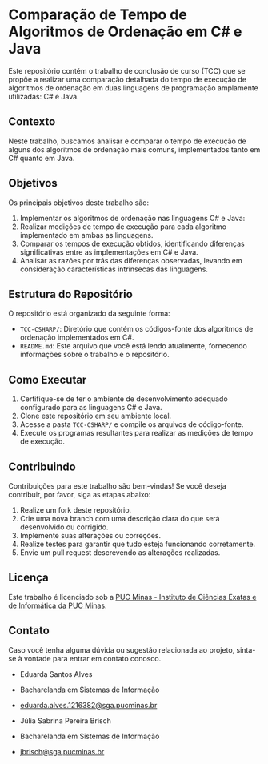 # Comparação de Tempo de Algoritmos de Ordenação em C# e Java

Este repositório contém o trabalho de conclusão de curso (TCC) que se propõe a realizar uma comparação detalhada do tempo de execução de algoritmos de ordenação em duas linguagens de programação amplamente utilizadas: C# e Java.

## Contexto

Neste trabalho, buscamos analisar e comparar o tempo de execução de alguns dos algoritmos de ordenação mais comuns, implementados tanto em C# quanto em Java.

## Objetivos

Os principais objetivos deste trabalho são:

1. Implementar os algoritmos de ordenação nas linguagens C# e Java:
2. Realizar medições de tempo de execução para cada algoritmo implementado em ambas as linguagens.
3. Comparar os tempos de execução obtidos, identificando diferenças significativas entre as implementações em C# e Java.
4. Analisar as razões por trás das diferenças observadas, levando em consideração características intrínsecas das linguagens.

## Estrutura do Repositório

O repositório está organizado da seguinte forma:

- `TCC-CSHARP/`: Diretório que contém os códigos-fonte dos algoritmos de ordenação implementados em C#.
- `README.md`: Este arquivo que você está lendo atualmente, fornecendo informações sobre o trabalho e o repositório.

## Como Executar

1. Certifique-se de ter o ambiente de desenvolvimento adequado configurado para as linguagens C# e Java.
2. Clone este repositório em seu ambiente local.
3. Acesse a pasta `TCC-CSHARP/` e compile os arquivos de código-fonte.
4. Execute os programas resultantes para realizar as medições de tempo de execução.

## Contribuindo

Contribuições para este trabalho são bem-vindas! Se você deseja contribuir, por favor, siga as etapas abaixo:

1. Realize um fork deste repositório.
2. Crie uma nova branch com uma descrição clara do que será desenvolvido ou corrigido.
3. Implemente suas alterações ou correções.
4. Realize testes para garantir que tudo esteja funcionando corretamente.
5. Envie um pull request descrevendo as alterações realizadas.

## Licença

Este trabalho é licenciado sob a [PUC Minas - Instituto de Ciências Exatas e de Informática da PUC Minas](LICENSE).

## Contato
Caso você tenha alguma dúvida ou sugestão relacionada ao projeto, sinta-se à vontade para entrar em contato conosco.

- Eduarda Santos Alves
- Bacharelanda em Sistemas de Informação
- eduarda.alves.1216382@sga.pucminas.br

- Júlia Sabrina Pereira Brisch
- Bacharelanda em Sistemas de Informação
- jbrisch@sga.pucminas.br
